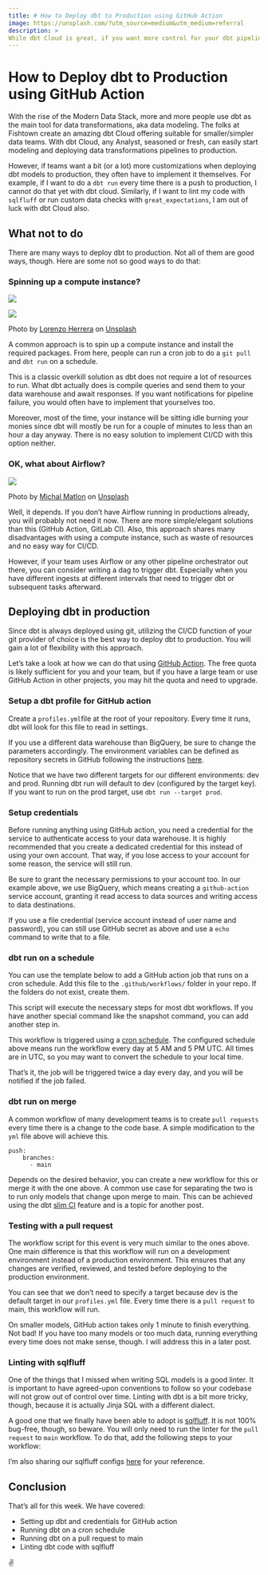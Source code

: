 ```yaml
---
title: # How to Deploy dbt to Production using GitHub Action
image: https://unsplash.com/?utm_source=medium&utm_medium=referral
description: >
While dbt Cloud is great, if you want more control for your dbt pipeline, here’s all you need to know.
---
```

# How to Deploy dbt to Production using GitHub Action

With the rise of the Modern Data Stack, more and more people use dbt as the main tool for data transformations, aka data modeling. The folks at Fishtown create an amazing dbt Cloud offering suitable for smaller/simpler data teams. With dbt Cloud, any Analyst, seasoned or fresh, can easily start modeling and deploying data transformations pipelines to production.

However, if teams want a bit (or a lot) more customizations when deploying dbt models to production, they often have to implement it themselves. For example, if I want to do a `dbt run` every time there is a push to production, I cannot do that yet with dbt cloud. Similarly, if I want to lint my code with `sqlfluff` or run custom data checks with `great_expectations`, I am out of luck with dbt Cloud also.

## What not to do

There are many ways to deploy dbt to production. Not all of them are good ways, though. Here are some not so good ways to do that:

### Spinning up a compute instance?

![](https://miro.medium.com/max/60/0*xoYZkyIRSzmATA2Y?q=20)

![](https://miro.medium.com/max/1400/0*xoYZkyIRSzmATA2Y)

Photo by [Lorenzo Herrera](https://unsplash.com/@lorenzoherrera?utm_source=medium&utm_medium=referral) on [Unsplash](https://unsplash.com/?utm_source=medium&utm_medium=referral)

A common approach is to spin up a compute instance and install the required packages. From here, people can run a cron job to do a `git pull` and `dbt run` on a schedule.

This is a classic overkill solution as dbt does not require a lot of resources to run. What dbt actually does is compile queries and send them to your data warehouse and await responses. If you want notifications for pipeline failure, you would often have to implement that yourselves too.

Moreover, most of the time, your instance will be sitting idle burning your monies since dbt will mostly be run for a couple of minutes to less than an hour a day anyway. There is no easy solution to implement CI/CD with this option neither.

### OK, what about Airflow?

![](https://miro.medium.com/max/1400/0*QqmGtUw6jVi4SK3f)

Photo by [Michal Matlon](https://unsplash.com/@michalmatlon?utm_source=medium&utm_medium=referral) on [Unsplash](https://unsplash.com/?utm_source=medium&utm_medium=referral)

Well, it depends. If you don’t have Airflow running in productions already, you will probably not need it now. There are more simple/elegant solutions than this (GitHub Action, GitLab CI). Also, this approach shares many disadvantages with using a compute instance, such as waste of resources and no easy way for CI/CD.

However, if your team uses Airflow or any other pipeline orchestrator out there, you can consider writing a dag to trigger dbt. Especially when you have different ingests at different intervals that need to trigger dbt or subsequent tasks afterward.

## Deploying dbt in production

Since dbt is always deployed using git, utilizing the CI/CD function of your git provider of choice is the best way to deploy dbt to production. You will gain a lot of flexibility with this approach.

Let’s take a look at how we can do that using [GitHub Action](https://github.com/features/actions). The free quota is likely sufficient for you and your team, but if you have a large team or use GitHub Action in other projects, you may hit the quota and need to upgrade.

### Setup a dbt profile for GitHub action

Create a `profiles.yml`file at the root of your repository. Every time it runs, dbt will look for this file to read in settings.

<script src="https://gist.github.com/tuanchris/80b1b802ae25b6385d0d5b4f66cddb43.js"></script>

If you use a different data warehouse than BigQuery, be sure to change the parameters accordingly. The environment variables can be defined as repository secrets in GitHub following the instructions [here](https://docs.github.com/en/actions/reference/encrypted-secrets).

Notice that we have two different targets for our different environments: dev and prod. Running dbt run will default to dev (configured by the target key). If you want to run on the prod target, use `dbt run --target prod`.

### Setup credentials

Before running anything using GitHub action, you need a credential for the service to authenticate access to your data warehouse. It is highly recommended that you create a dedicated credential for this instead of using your own account. That way, if you lose access to your account for some reason, the service will still run.

Be sure to grant the necessary permissions to your account too. In our example above, we use BigQuery, which means creating a `github-action` service account, granting it read access to data sources and writing access to data destinations.

If you use a file credential (service account instead of user name and password), you can still use GitHub secret as above and use a `echo` command to write that to a file.

### dbt run on a schedule

You can use the template below to add a GitHub action job that runs on a cron schedule. Add this file to the `.github/workflows/` folder in your repo. If the folders do not exist, create them.

<script src="https://gist.github.com/tuanchris/c03f8c4f9e501669fb05e2afffa0267a.js"></script>

This script will execute the necessary steps for most dbt workflows. If you have another special command like the snapshot command, you can add another step in.

This workflow is triggered using a [cron schedule](https://crontab.guru/). The configured schedule above means run the workflow every day at 5 AM and 5 PM UTC. All times are in UTC, so you may want to convert the schedule to your local time.

That’s it, the job will be triggered twice a day every day, and you will be notified if the job failed.

### dbt run on merge

A common workflow of many development teams is to create `pull requests` every time there is a change to the code base. A simple modification to the `yml` file above will achieve this.

	push:  
		branches:  
		  - main

Depends on the desired behavior, you can create a new workflow for this or merge it with the one above. A common use case for separating the two is to run only models that change upon merge to main. This can be achieved using the dbt [slim CI](https://docs.getdbt.com/docs/dbt-cloud/using-dbt-cloud/cloud-enabling-continuous-integration-with-github) feature and is a topic for another post.

### Testing with a pull request

The workflow script for this event is very much similar to the ones above. One main difference is that this workflow will run on a development environment instead of a production environment. This ensures that any changes are verified, reviewed, and tested before deploying to the production environment.

<script src="https://gist.github.com/tuanchris/4092e188d79707d65bfaaebdaf9b6e2d.js"></script>

You can see that we don’t need to specify a target because dev is the default target in our `profiles.yml` file. Every time there is a `pull request` to main, this workflow will run.

On smaller models, GitHub action takes only 1 minute to finish everything. Not bad! If you have too many models or too much data, running everything every time does not make sense, though. I will address this in a later post.

### Linting with sqlfluff

One of the things that I missed when writing SQL models is a good linter. It is important to have agreed-upon conventions to follow so your codebase will not grow out of control over time. Linting with dbt is a bit more tricky, though, because it is actually Jinja SQL with a different dialect.

A good one that we finally have been able to adopt is [sqlfluff](https://github.com/sqlfluff/sqlfluff). It is not 100% bug-free, though, so beware. You will only need to run the linter for the `pull request` to `main` workflow. To do that, add the following steps to your workflow:

<script src="https://gist.github.com/tuanchris/15bad9a881a48f39da36012ec3eb7eab.js"></script>

I’m also sharing our sqlfluff configs [here](https://gist.github.com/tuanchris/c0624f63a95ea1e6b18c0092ac1608c7) for your reference.

## Conclusion

That’s all for this week. We have covered:

-   Setting up dbt and credentials for GitHub action
-   Running dbt on a cron schedule
-   Running dbt on a pull request to main
-   Linting dbt code with sqlfluff

✌️
